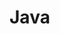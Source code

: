 <link rel="stylesheet" href="{{baseUrl}}/css/textbook.css">

<div class="website-content">

<div id="main">

# Java

<include src="collections/print.md" />
<include src="enums/print.md" />
<include src="varargs/print.md" />
<include src="javaFXBasic/print.md" />
<include src="streamsBasic/print.md" />

</div>

</div>
